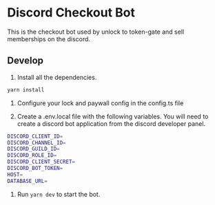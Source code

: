 # Discord Checkout Bot

This is the checkout bot used by unlock to token-gate and sell memberships on the discord.

## Develop

1.  Install all the dependencies.

```sh
yarn install
```

1. Configure your lock and paywall config in the config.ts file

1. Create a .env.local file with the following variables. You will need to create a discord bot application from the discord developer panel.

```sh
DISCORD_CLIENT_ID=
DISCORD_CHANNEL_ID=
DISCORD_GUILD_ID=
DISCORD_ROLE_ID=
DISCORD_CLIENT_SECRET=
DISCORD_BOT_TOKEN=
HOST=
DATABASE_URL=
```

1. Run `yarn dev` to start the bot.

